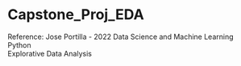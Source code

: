 # Capstone_Proj_EDA  
Reference: Jose Portilla - 2022 Data Science and Machine Learning  
Python  
Explorative Data Analysis  
